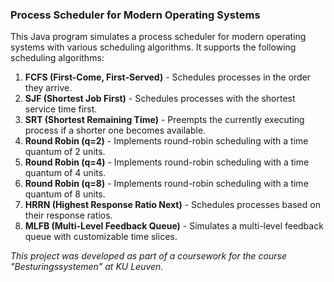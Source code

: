 ### Process Scheduler for Modern Operating Systems

This Java program simulates a process scheduler for modern operating systems with various scheduling algorithms. It supports the following scheduling algorithms:

1. **FCFS (First-Come, First-Served)** - Schedules processes in the order they arrive.
2. **SJF (Shortest Job First)** - Schedules processes with the shortest service time first.
3. **SRT (Shortest Remaining Time)** - Preempts the currently executing process if a shorter one becomes available.
4. **Round Robin (q=2)** - Implements round-robin scheduling with a time quantum of 2 units.
5. **Round Robin (q=4)** - Implements round-robin scheduling with a time quantum of 4 units.
6. **Round Robin (q=8)** - Implements round-robin scheduling with a time quantum of 8 units.
7. **HRRN (Highest Response Ratio Next)** - Schedules processes based on their response ratios.
8. **MLFB (Multi-Level Feedback Queue)** - Simulates a multi-level feedback queue with customizable time slices.


*This project was developed as part of a coursework for the course "Besturingssystemen" at KU Leuven.*
